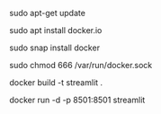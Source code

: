
sudo apt-get update

sudo apt install docker.io

sudo snap install docker

sudo chmod 666 /var/run/docker.sock

docker build -t streamlit .

docker run -d -p 8501:8501 streamlit

